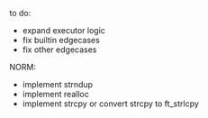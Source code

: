 to do:

- expand executor logic
- fix builtin edgecases
- fix other edgecases

NORM:
- implement strndup
- implement realloc
- implement strcpy or convert strcpy to ft_strlcpy
  
